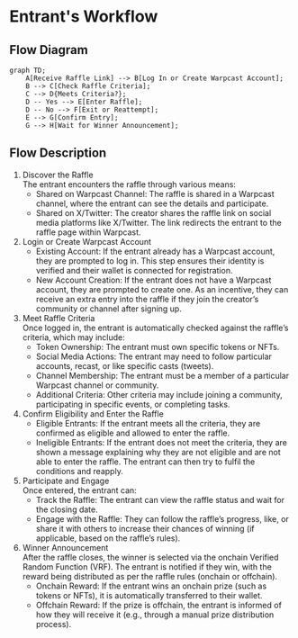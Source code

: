 # Entrant's Workflow

## Flow Diagram

```mermaid
graph TD;
    A[Receive Raffle Link] --> B[Log In or Create Warpcast Account];
    B --> C[Check Raffle Criteria];
    C --> D{Meets Criteria?};
    D -- Yes --> E[Enter Raffle];
    D -- No --> F[Exit or Reattempt];
    E --> G[Confirm Entry];
    G --> H[Wait for Winner Announcement];
```

## Flow Description

1. Discover the Raffle\
   The entrant encounters the raffle through various means:
   * Shared on Warpcast Channel: The raffle is shared in a Warpcast channel, where the entrant can see the details and participate.
   * Shared on X/Twitter: The creator shares the raffle link on social media platforms like X/Twitter. The link redirects the entrant to the raffle page within Warpcast.
2. Login or Create Warpcast Account
   * Existing Account: If the entrant already has a Warpcast account, they are prompted to log in. This step ensures their identity is verified and their wallet is connected for registration.
   * &#x20;New Account Creation: If the entrant does not have a Warpcast account, they are prompted to create one. As an incentive, they can receive an extra entry into the raffle if they join the creator’s community or channel after signing up.
3. Meet Raffle Criteria\
   Once logged in, the entrant is automatically checked against the raffle’s criteria, which may include:
   * Token Ownership: The entrant must own specific tokens or NFTs.
   * Social Media Actions: The entrant may need to follow particular accounts, recast, or like specific casts (tweets).
   * Channel Membership: The entrant must be a member of a particular Warpcast channel or community.
   * Additional Criteria: Other criteria may include joining a community, participating in specific events, or completing tasks.
4. Confirm Eligibility and Enter the Raffle
   * Eligible Entrants: If the entrant meets all the criteria, they are confirmed as eligible and allowed to enter the raffle.
   * Ineligible Entrants: If the entrant does not meet the criteria, they are shown a message explaining why they are not eligible and are not able to enter the raffle. The entrant can then try to fulfil the conditions and reapply.
5. Participate and Engage\
   Once entered, the entrant can:
   * Track the Raffle: The entrant can view the raffle status and wait for the closing date.
   * Engage with the Raffle: They can follow the raffle’s progress, like, or share it with others to increase their chances of winning (if applicable, based on the raffle’s rules).
6. Winner Announcement\
   After the raffle closes, the winner is selected via the onchain Verified Random Function (VRF). The entrant is notified if they win, with the reward being distributed as per the raffle rules (onchain or offchain).
   * Onchain Reward: If the entrant wins an onchain prize (such as tokens or NFTs), it is automatically transferred to their wallet.
   * Offchain Reward: If the prize is offchain, the entrant is informed of how they will receive it (e.g., through a manual prize distribution process).
